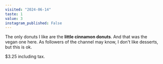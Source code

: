 ```yaml
---
visited: "2024-06-14"
taste: 1
value: 3
instagram_published: False
---
```


The only donuts I like are the **little cinnamon donuts**. And that was the vegan one here. As followers of the channel may know, I don't like desserts, but this is ok.

$3.25 including tax.
